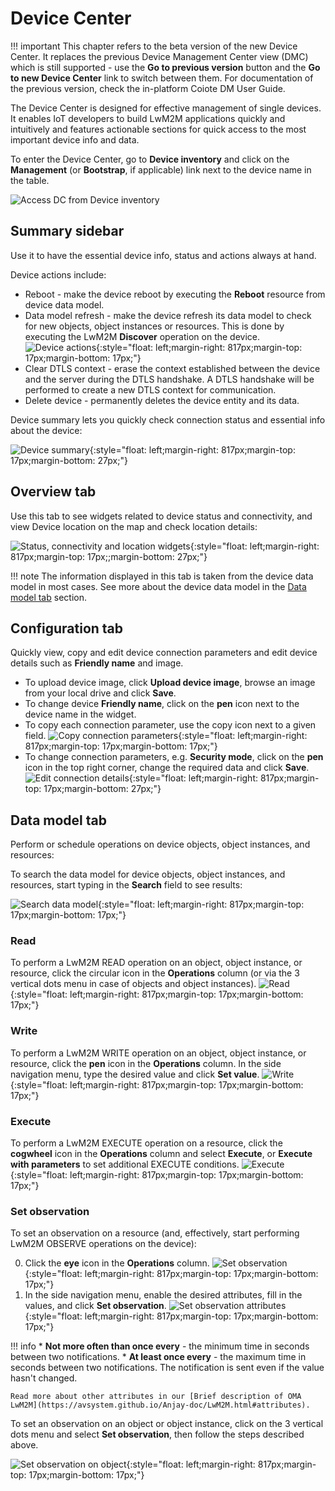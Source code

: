 # Device Center

!!! important
     This chapter refers to the beta version of the new Device Center. It replaces the previous Device Management Center view (DMC) which is still supported - use the **Go to previous version** button and the **Go to new Device Center** link to switch between them. For documentation of the previous version, check the in-platform Coiote DM User Guide.  

The Device Center is designed for effective management of single devices. It enables IoT developers to build LwM2M applications quickly and intuitively and features actionable sections for quick access to the most important device info and data.

To enter the Device Center, go to **Device inventory** and click on the **Management** (or **Bootstrap**, if applicable) link next to the device name in the table.

![Access DC from Device inventory](images/enter_DC.png "Access DC from Device inventory")

## Summary sidebar

Use it to have the essential device info, status and actions always at hand.

Device actions include:

- Reboot - make the device reboot by executing the **Reboot** resource from device data model.
- Data model refresh -  make the device refresh its data model to check for new objects, object instances or resources. This is done by executing the LwM2M **Discover** operation on the device.
    ![Device actions](images/device_actions.png "Device actions"){:style="float: left;margin-right: 817px;margin-top: 17px;margin-bottom: 17px;"}
- Clear DTLS context - erase the context established between the device and the server during the DTLS handshake. A DTLS handshake will be performed to create a new DTLS context for communication.  
- Delete device - permanently deletes the device entity and its data.

Device summary lets you quickly check connection status and essential info about the device:

![Device summary](images/DC_summary.png "Device summary"){:style="float: left;margin-right: 817px;margin-top: 17px;margin-bottom: 27px;"}


## Overview tab

Use this tab to see widgets related to device status and connectivity, and view Device location on the map and check location details:

![Status, connectivity and location widgets](images/location_DC.png "Status, connectivity and location widgets"){:style="float: left;margin-right: 817px;margin-top: 17px;;margin-bottom: 27px;"}

!!! note
    The information displayed in this tab is taken from the device data model in most cases. See more about the device data model in the [Data model tab](#data-model-tab) section.

## Configuration tab

Quickly view, copy and edit device connection parameters and edit device details such as **Friendly name** and image.

- To upload device image, click **Upload device image**, browse an image from your local drive and click **Save**.
- To change device **Friendly name**, click on the **pen** icon next to the device name in the widget.
- To copy each connection parameter, use the copy icon next to a given field.
    ![Copy connection parameters](images/copy_params.png "Copy connection parameters"){:style="float: left;margin-right: 817px;margin-top: 17px;margin-bottom: 17px;"}
- To change connection parameters, e.g. **Security mode**, click on the **pen** icon in the top right corner, change the required data and click **Save**.
    ![Edit connection details](images/edit_params.png "Edit connection details"){:style="float: left;margin-right: 817px;margin-top: 17px;margin-bottom: 27px;"}


## Data model tab

Perform or schedule operations on device objects, object instances, and resources:

To search the data model for device objects, object instances, and resources, start typing in the **Search** field to see results:

![Search data model](images/search_DC.gif "Search data model"){:style="float: left;margin-right: 817px;margin-top: 17px;margin-bottom: 17px;"}

### Read

To perform a LwM2M READ operation on an object, object instance, or resource, click the circular icon in the **Operations** column (or via the 3 vertical dots menu in case of objects and object instances).
![Read](images/read_resource.gif "Read"){:style="float: left;margin-right: 817px;margin-top: 17px;margin-bottom: 17px;"}

### Write

To perform a LwM2M WRITE operation on an object, object instance, or resource, click the **pen** icon in the **Operations** column. In the side navigation menu, type the desired value and click **Set value**.
![Write](images/write_resource.gif "Write"){:style="float: left;margin-right: 817px;margin-top: 17px;margin-bottom: 17px;"}

### Execute

To perform a LwM2M EXECUTE operation on a resource, click the **cogwheel** icon in the **Operations** column and select **Execute**, or **Execute with parameters** to set additional EXECUTE conditions.
![Execute](images/execute_resource.png "Execute"){:style="float: left;margin-right: 817px;margin-top: 17px;margin-bottom: 17px;"}

### Set observation

To set an observation on a resource (and, effectively, start performing LwM2M OBSERVE operations on the device):

0. Click the **eye** icon in the **Operations** column.
![Set observation](images/set_observe.png "Set observation"){:style="float: left;margin-right: 817px;margin-top: 17px;margin-bottom: 17px;"}
0. In the side navigation menu, enable the desired attributes, fill in the values, and click **Set observation**.
![Set observation attributes](images/set_observation.png "Set observation attributes"){:style="float: left;margin-right: 817px;margin-top: 17px;margin-bottom: 17px;"}

!!! info
    * **Not more often than once every** - the minimum time in seconds between two notifications.
    * **At least once every** - the maximum time in seconds between two notifications. The notification is sent even if the value hasn't changed.

    Read more about other attributes in our [Brief description of OMA LwM2M](https://avsystem.github.io/Anjay-doc/LwM2M.html#attributes).

To set an observation on an object or object instance, click on the 3 vertical dots menu and select **Set observation**, then follow the steps described above.

![Set observation on object](images/set_observe_obj.png "Set observation on object"){:style="float: left;margin-right: 817px;margin-top: 17px;margin-bottom: 17px;"}
